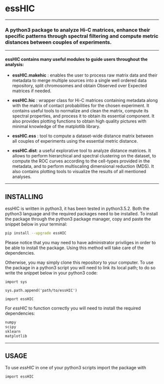 # essHIC
---

### A python3 package to analyze Hi-C matrices, enhance their specific patterns through spectral filtering and compute metric distances between couples of experiments.

---

#### essHIC contains many useful modules to guide users throughout the analysis:

- **essHIC.makehic** : enables the user to process raw matrix data and their metadata to merge multiple sources into a single well ordered data repository, split chromosomes and obtain Observed over Expected matrices if needed.

- **essHIC.hic** : wrapper class for Hi-C matrices containing metadata along with the matrix of contact probabilities for the chosen experiment. It contains useful tools
to normalize and clean the matrix, compute its spectral properties, and process it to obtain its essential component. It also provides plotting functions to
obtain high quality pictures with minimal knowledge of the matplotlib library.

- **essHIC.ess** : tool to compute a dataset-wide distance matrix between all couples of experiments using the essential metric distance.

- **essHIC.dist**: a useful explorative tool to analyze distance matrices. It allows to perform hierarchical and spectral clustering on the dataset, to compute the ROC curves according to the cell-types provided in the metadata, and to perform multiscaling dimensional reduction (MDS). It also contains plotting tools to visualize
the results of all mentioned analyses.

---

## INSTALLING

essHIC is written in python3, it has been tested in python3.5.2. Both the python3 language and the required packages need to be installed. To install the package through the python3 package manager, copy and paste the snippet below in your terminal:

```bash
pip install --upgrade essHIC 
```

Please notice that you may need to have administrator priviliges in order to be able to install the package. Using this method will take care of the dependencies.

Otherwise, you may simply clone this repository to your computer. To use the package in a python3 script you will need to link its local path; to do so write the snippet below in your python3 code:

```python3
import sys

sys.path.append('path/to/essHIC')

import essHIC
```

For *essHIC* to function correctly you will need to install the required dependencies:

```bash
numpy
scipy
sklearn
matplotlib
```

---

## USAGE

To use *essHIC* in one of your python3 scripts import the package with

```python3
import essHIC
```


